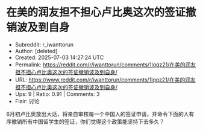 # 在美的润友担不担心卢比奥这次的签证撤销波及到自身

- Subreddit: r_iwanttorun
- Author: [deleted]
- Created: 2025-07-03 14:27:24 UTC
- Permalink: https://reddit.com/r/iwanttorun/comments/1lqqz21/在美的润友担不担心卢比奥这次的签证撤销波及到自身/
- URL: https://www.reddit.com/r/iwanttorun/comments/1lqqz21/在美的润友担不担心卢比奥这次的签证撤销波及到自身/
- Ups: 9 | Ratio: 0.91 | Comments: 3
- Flair: 讨论


6月初卢比奥放出大话，将亲自审核每一个中国人的签证申请，并命令下面的人有序撤销所有中国留学生的签证，你们觉得这个政策能坚持下去多久？

